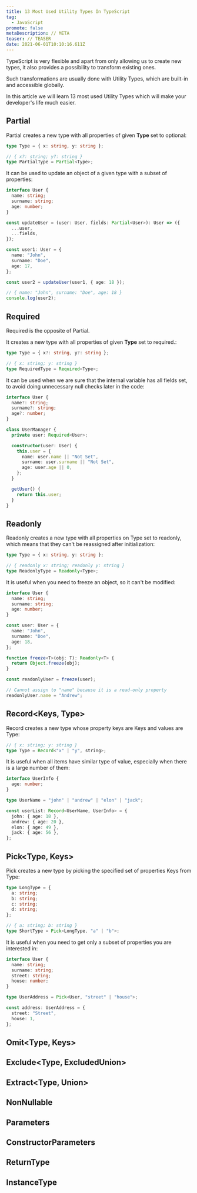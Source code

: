 ```yaml
---
title: 13 Most Used Utility Types In TypeScript
tag:
  - JavaScript
promote: false
metaDescription: // META
teaser: // TEASER
date: 2021-06-01T10:10:16.611Z
---
```

TypeScript is very flexible and apart from only allowing us to create new types, it also provides a possibility to transform existing ones.

Such transformations are usually done with Utility Types, which are built-in and accessible globally.

In this article we will learn 13 most used Utility Types which will make your developer's life much easier.

## Partial<Type>

Partial creates a new type with all properties of given **Type** set to optional:

```typescript
type Type = { x: string, y: string };

// { x?: string; y?: string }
type PartialType = Partial<Type>;
```

It can be used to update an object of a given type with a subset of properties:

```typescript
interface User {
  name: string;
  surname: string;
  age: number;
}

const updateUser = (user: User, fields: Partial<User>): User => ({
  ...user,
  ...fields,
});

const user1: User = {
  name: "John",
  surname: "Doe",
  age: 17,
};

const user2 = updateUser(user1, { age: 18 });

// { name: "John", surname: "Doe", age: 18 }
console.log(user2);
```

## Required<Type>

Required is the opposite of Partial.

It creates a new type with all properties of given **Type** set to required.:

```typescript
type Type = { x?: string, y?: string };

// { x: string; y: string }
type RequiredType = Required<Type>;
```

It can be used when we are sure that the internal variable has all fields set, to avoid doing unnecessary null checks later in the code:

```typescript
interface User {
  name?: string;
  surname?: string;
  age?: number;
}

class UserManager {
  private user: Required<User>;

  constructor(user: User) {
    this.user = {
      name: user.name || "Not Set",
      surname: user.surname || "Not Set",
      age: user.age || 0,
    };
  }

  getUser() {
    return this.user;
  }
}
```

## Readonly<Type>

Readonly creates a new type with all properties on Type set to readonly, which means that they can't be reassigned after initialization:

```typescript
type Type = { x: string, y: string };

// { readonly x: string; readonly y: string }
type ReadonlyType = Readonly<Type>;
```

It is useful when you need to freeze an object, so it can't be modified:

```typescript
interface User {
  name: string;
  surname: string;
  age: number;
}

const user: User = {
  name: "John",
  surname: "Doe",
  age: 18,
};

function freeze<T>(obj: T): Readonly<T> {
  return Object.freeze(obj);
}

const readonlyUser = freeze(user);

// Cannot assign to "name" because it is a read-only property
readonlyUser.name = "Andrew";
```

## Record<Keys, Type>

Record creates a new type whose property keys are Keys and values are Type:

```typescript
// { x: string; y: string }
type Type = Record<"x" | "y", string>;
```

It is useful when all items have similar type of value, especially when there is a large number of them:

```typescript
interface UserInfo {
  age: number;
}

type UserName = "john" | "andrew" | "elon" | "jack";

const userList: Record<UserName, UserInfo> = {
  john: { age: 18 },
  andrew: { age: 20 },
  elon: { age: 49 },
  jack: { age: 56 },
};
```

## Pick<Type, Keys>

Pick creates a new type by picking the specified set of properties Keys from Type:

```typescript
type LongType = {
  a: string;
  b: string;
  c: string;
  d: string;
};

// { a: string; b: string }
type ShortType = Pick<LongType, "a" | "b">;
```

It is useful when you need to get only a subset of properties you are interested in:

```typescript
interface User {
  name: string;
  surname: string;
  street: string;
  house: number;
}

type UserAddress = Pick<User, "street" | "house">;

const address: UserAddress = {
  street: "Street",
  house: 1,
};
```

## Omit<Type, Keys>

## Exclude<Type, ExcludedUnion>

## Extract<Type, Union>

## NonNullable<Type>

## Parameters<Type>

## ConstructorParameters<Type>

## ReturnType<Type>

## InstanceType<Type>